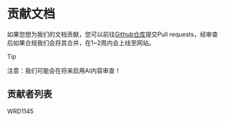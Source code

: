 # 贡献文档
如果您想为我们的文档贡献，您可以前往[Github仓库](https://github.com/WRD1145/Docs)提交Pull requests，经审查后如果合规我们会将其合并，在1~2周内会上线至网站。

> [!TIP]
> 注意：我们可能会在将来启用AI内容审查！

## 贡献者列表
WRD1145